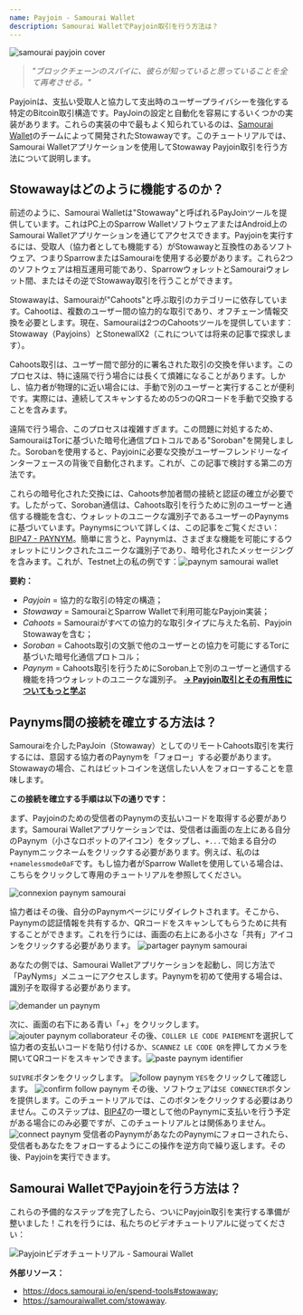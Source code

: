 ```yaml
---
name: Payjoin - Samourai Wallet
description: Samourai WalletでPayjoin取引を行う方法は？
---
```

![samourai payjoin cover](assets/cover.webp)

> *"ブロックチェーンのスパイに、彼らが知っていると思っていることを全て再考させる。"*

Payjoinは、支払い受取人と協力して支出時のユーザープライバシーを強化する特定のBitcoin取引構造です。PayJoinの設定と自動化を容易にするいくつかの実装があります。これらの実装の中で最もよく知られているのは、[Samourai Wallet](https://samouraiwallet.com/stowaway)のチームによって開発されたStowawayです。このチュートリアルでは、Samourai Walletアプリケーションを使用してStowaway Payjoin取引を行う方法について説明します。

## Stowawayはどのように機能するのか？

前述のように、Samourai Walletは"Stowaway"と呼ばれるPayJoinツールを提供しています。これはPC上のSparrow WalletソフトウェアまたはAndroid上のSamourai Walletアプリケーションを通じてアクセスできます。Payjoinを実行するには、受取人（協力者としても機能する）がStowawayと互換性のあるソフトウェア、つまりSparrowまたはSamouraiを使用する必要があります。これら2つのソフトウェアは相互運用可能であり、SparrowウォレットとSamouraiウォレット間、またはその逆でStowaway取引を行うことができます。

Stowawayは、Samouraiが"Cahoots"と呼ぶ取引のカテゴリーに依存しています。Cahootは、複数のユーザー間の協力的な取引であり、オフチェーン情報交換を必要とします。現在、Samouraiは2つのCahootsツールを提供しています：Stowaway（Payjoins）とStonewallX2（これについては将来の記事で探求します）。

Cahoots取引は、ユーザー間で部分的に署名された取引の交換を伴います。このプロセスは、特に遠隔で行う場合には長くて煩雑になることがあります。しかし、協力者が物理的に近い場合には、手動で別のユーザーと実行することが便利です。実際には、連続してスキャンするための5つのQRコードを手動で交換することを含みます。

遠隔で行う場合、このプロセスは複雑すぎます。この問題に対処するため、SamouraiはTorに基づいた暗号化通信プロトコルである"Soroban"を開発しました。Sorobanを使用すると、Payjoinに必要な交換がユーザーフレンドリーなインターフェースの背後で自動化されます。これが、この記事で検討する第二の方法です。

これらの暗号化された交換には、Cahoots参加者間の接続と認証の確立が必要です。したがって、Soroban通信は、Cahoots取引を行うために別のユーザーと通信する機能を含む、ウォレットのユニークな識別子であるユーザーのPaynymsに基づいています。Paynymsについて詳しくは、この記事をご覧ください：[BIP47 - PAYNYM](https://planb.network/tutorials/privacy/paynym-bip47)。簡単に言うと、Paynymは、さまざまな機能を可能にするウォレットにリンクされたユニークな識別子であり、暗号化されたメッセージングを含みます。これが、Testnet上の私の例です：![paynym samourai wallet](assets/en/1.webp)

**要約：**
- _Payjoin_ = 協力的な取引の特定の構造；
- _Stowaway_ = SamouraiとSparrow Walletで利用可能なPayjoin実装；
- _Cahoots_ = Samouraiがすべての協力的な取引タイプに与えた名前、Payjoin Stowawayを含む；
- _Soroban_ = Cahoots取引の文脈で他のユーザーとの協力を可能にするTorに基づいた暗号化通信プロトコル；
- _Paynym_ = Cahoots取引を行うためにSoroban上で別のユーザーと通信する機能を持つウォレットのユニークな識別子。
[**-> Payjoin取引とその有用性についてもっと学ぶ**](https://planb.network/tutorials/privacy/payjoin)

## Paynyms間の接続を確立する方法は？

Samouraiを介したPayJoin（Stowaway）としてのリモートCahoots取引を実行するには、意図する協力者のPaynymを「フォロー」する必要があります。Stowawayの場合、これはビットコインを送信したい人をフォローすることを意味します。

**この接続を確立する手順は以下の通りです：**

まず、Payjoinのための受信者のPaynymの支払いコードを取得する必要があります。Samourai Walletアプリケーションでは、受信者は画面の左上にある自分のPaynym（小さなロボットのアイコン）をタップし、`+...`で始まる自分のPaynymニックネームをクリックする必要があります。例えば、私のは`+namelessmode0aF`です。もし協力者がSparrow Walletを使用している場合は、こちらをクリックして専用のチュートリアルを参照してください。

![connexion paynym samourai](assets/en/2.webp)

協力者はその後、自分のPaynymページにリダイレクトされます。そこから、Paynymの認証情報を共有するか、QRコードをスキャンしてもらうために共有することができます。これを行うには、画面の右上にある小さな「共有」アイコンをクリックする必要があります。
![partager paynym samourai](assets/en/1.webp)

あなたの側では、Samourai Walletアプリケーションを起動し、同じ方法で「PayNyms」メニューにアクセスします。Paynymを初めて使用する場合は、識別子を取得する必要があります。

![demander un paynym](assets/en/3.webp)

次に、画面の右下にある青い「+」をクリックします。
![ajouter paynym collaborateur](assets/en/4.webp)
その後、`COLLER LE CODE PAIEMENT`を選択して協力者の支払いコードを貼り付けるか、`SCANNEZ LE CODE QR`を押してカメラを開いてQRコードをスキャンできます。![paste paynym identifier](assets/en/5.webp)

`SUIVRE`ボタンをクリックします。
![follow paynym](assets/en/6.webp)
`YES`をクリックして確認します。
![confirm follow paynym](assets/en/7.webp)
その後、ソフトウェアは`SE CONNECTER`ボタンを提供します。このチュートリアルでは、このボタンをクリックする必要はありません。このステップは、[BIP47](https://planb.network/tutorials/privacy/paynym-bip47)の一環として他のPaynymに支払いを行う予定がある場合にのみ必要ですが、このチュートリアルとは関係ありません。
![connect paynym](assets/en/8.webp)
受信者のPaynymがあなたのPaynymにフォローされたら、受信者もあなたをフォローするようにこの操作を逆方向で繰り返します。その後、Payjoinを実行できます。

## Samourai WalletでPayjoinを行う方法は？

これらの予備的なステップを完了したら、ついにPayjoin取引を実行する準備が整いました！これを行うには、私たちのビデオチュートリアルに従ってください：

![Payjoinビデオチュートリアル - Samourai Wallet](https://youtu.be/FXW6XZim0ww?si=EXalYwK1t9DT48aE)

**外部リソース：**
- https://docs.samourai.io/en/spend-tools#stowaway;
- https://samouraiwallet.com/stowaway.